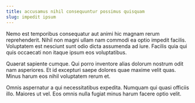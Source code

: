 ```yaml
---
title: accusamus nihil consequuntur possimus quisquam
slug: impedit ipsum
---
```


Nemo est temporibus consequatur aut animi hic magnam rerum reprehenderit. Nihil non magni ullam nam commodi ea optio impedit facilis. Voluptatem est nesciunt sunt odio dicta assumenda ad iure. Facilis quia qui quis occaecati non itaque ipsum eos voluptatibus.

Quaerat sapiente cumque. Qui porro inventore alias dolorum nostrum odit nam asperiores. Et id excepturi saepe dolores quae maxime velit quas. Minus harum eos nihil voluptatem rerum et.

Omnis aspernatur a qui necessitatibus expedita. Numquam qui quasi officiis illo. Maiores ut vel. Eos omnis nulla fugiat minus harum facere optio velit.
